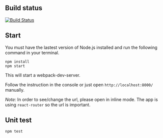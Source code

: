 ## Build status

[![Build Status](https://travis-ci.org/stevemao/Blake-JS-test.svg?branch=master)](https://travis-ci.org/stevemao/Blake-JS-test)

## Start

You must have the lastest version of Node.js installed and run the following command in your terminal.

```
npm install
npm start
```

This will start a webpack-dev-server.

Follow the instruction in the console or just open `http://localhost:8000/` manually.

*Note:* In order to see/change the url, please open in inline mode. The app is using `react-router` so the url is important.

## Unit test

```
npm test
```
